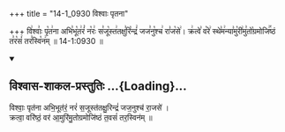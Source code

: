 +++
title = "14-1_0930 विश्वाः पृतना"

+++
वि꣢श्वाः꣣ पृ꣡त꣢ना अभि꣣भू꣡त꣢रं꣣ न꣡रः꣢ स꣣जू꣡स्त꣢तक्षु꣣रि꣡न्द्रं꣢ जज꣣नु꣡श्च꣢ रा꣣ज꣡से꣢। क्र꣢त्वे꣣ व꣡रे꣢ स्थे꣣म꣢न्या꣣मु꣡री꣢मु꣣तो꣡ग्रमोजि꣢꣯ष्ठं त꣣र꣡सं꣢ तर꣣स्वि꣡न꣢म् ॥ 14-1:0930 ॥

<div class="js_include" newlevelforh1="2" title="विश्वास-शाकल-प्रस्तुतिः" unfilled url="/vedAH_Rk/shAkalam/saMhitA/vishvAsa-prastutiH/08/097/10_vishvAH_pRtanA.md">
<details open><summary><h2>विश्वास-शाकल-प्रस्तुतिः ...{Loading}...</h2></summary>


विश्वाः॒ पृत॑ना अभि॒भूत॑रं॒ नरं॑ स॒जूस्त॑तक्षु॒रिन्द्रं॑ जज॒नुश्च॑ रा॒जसे॑ ।  
क्रत्वा॒ वरि॑ष्ठं॒ वर॑ आ॒मुरि॑मु॒तोग्रमोजि॑ष्ठं त॒वसं॑ तर॒स्विन॑म् ॥

</details>
</div>